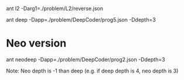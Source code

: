 ant l2 -Darg1=./problem/L2/reverse.json

ant deep -Dapp=./problem/DeepCoder/prog5.json -Ddepth=3

# Neo version
ant neodeep -Dapp=./problem/DeepCoder/prog2.json -Ddepth=3

Note: Neo depth is -1 than deep (e.g. if deep depth is 4, neo depth is 3)

